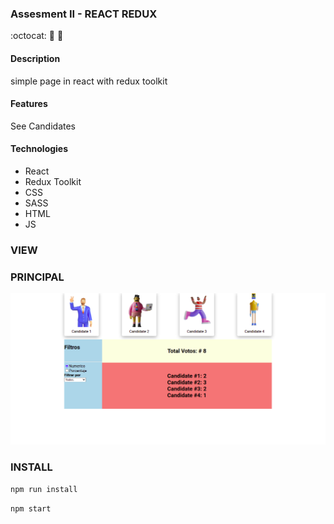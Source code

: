 ### Assesment II - REACT REDUX
:octocat: :ghost: :jack_o_lantern:

#### Description
simple page in react with redux toolkit

#### Features
See Candidates

#### Technologies
- React
- Redux Toolkit
- CSS
- SASS
- HTML
- JS

### VIEW

### PRINCIPAL
![](https://github.com/tony-ojeda/redux-exercise/blob/main/public/home.png)

### INSTALL
`npm run install`

`npm start`

